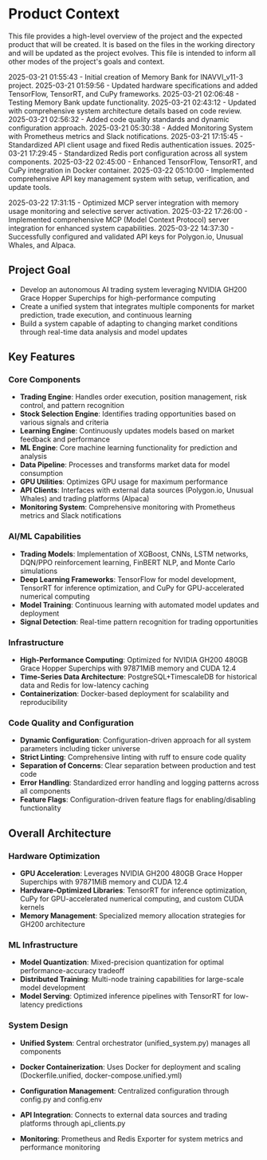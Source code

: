 # Product Context

This file provides a high-level overview of the project and the expected product that will be created. It is based on the files in the working directory and will be updated as the project evolves. This file is intended to inform all other modes of the project's goals and context.

2025-03-21 01:55:43 - Initial creation of Memory Bank for INAVVI_v11-3 project.
2025-03-21 01:59:56 - Updated hardware specifications and added TensorFlow, TensorRT, and CuPy frameworks.
2025-03-21 02:06:48 - Testing Memory Bank update functionality.
2025-03-21 02:43:12 - Updated with comprehensive system architecture details based on code review.
2025-03-21 02:56:32 - Added code quality standards and dynamic configuration approach.
2025-03-21 05:30:38 - Added Monitoring System with Prometheus metrics and Slack notifications.
2025-03-21 17:15:45 - Standardized API client usage and fixed Redis authentication issues.
2025-03-21 17:29:45 - Standardized Redis port configuration across all system components.
2025-03-22 02:45:00 - Enhanced TensorFlow, TensorRT, and CuPy integration in Docker container.
2025-03-22 05:10:00 - Implemented comprehensive API key management system with setup, verification, and update tools.


2025-03-22 17:31:15 - Optimized MCP server integration with memory usage monitoring and selective server activation.
2025-03-22 17:26:00 - Implemented comprehensive MCP (Model Context Protocol) server integration for enhanced system capabilities.
2025-03-22 14:37:30 - Successfully configured and validated API keys for Polygon.io, Unusual Whales, and Alpaca.

## Project Goal

* Develop an autonomous AI trading system leveraging NVIDIA GH200 Grace Hopper Superchips for high-performance computing
* Create a unified system that integrates multiple components for market prediction, trade execution, and continuous learning
* Build a system capable of adapting to changing market conditions through real-time data analysis and model updates

## Key Features

### Core Components
* **Trading Engine**: Handles order execution, position management, risk control, and pattern recognition
* **Stock Selection Engine**: Identifies trading opportunities based on various signals and criteria
* **Learning Engine**: Continuously updates models based on market feedback and performance
* **ML Engine**: Core machine learning functionality for prediction and analysis
* **Data Pipeline**: Processes and transforms market data for model consumption
* **GPU Utilities**: Optimizes GPU usage for maximum performance
* **API Clients**: Interfaces with external data sources (Polygon.io, Unusual Whales) and trading platforms (Alpaca)
* **Monitoring System**: Comprehensive monitoring with Prometheus metrics and Slack notifications

### AI/ML Capabilities
* **Trading Models**: Implementation of XGBoost, CNNs, LSTM networks, DQN/PPO reinforcement learning, FinBERT NLP, and Monte Carlo simulations
* **Deep Learning Frameworks**: TensorFlow for model development, TensorRT for inference optimization, and CuPy for GPU-accelerated numerical computing
* **Model Training**: Continuous learning with automated model updates and deployment
* **Signal Detection**: Real-time pattern recognition for trading opportunities

### Infrastructure
* **High-Performance Computing**: Optimized for NVIDIA GH200 480GB Grace Hopper Superchips with 97871MiB memory and CUDA 12.4
* **Time-Series Data Architecture**: PostgreSQL+TimescaleDB for historical data and Redis for low-latency caching
* **Containerization**: Docker-based deployment for scalability and reproducibility

### Code Quality and Configuration
* **Dynamic Configuration**: Configuration-driven approach for all system parameters including ticker universe
* **Strict Linting**: Comprehensive linting with ruff to ensure code quality
* **Separation of Concerns**: Clear separation between production and test code
* **Error Handling**: Standardized error handling and logging patterns across all components
* **Feature Flags**: Configuration-driven feature flags for enabling/disabling functionality

## Overall Architecture

### Hardware Optimization
* **GPU Acceleration**: Leverages NVIDIA GH200 480GB Grace Hopper Superchips with 97871MiB memory and CUDA 12.4
* **Hardware-Optimized Libraries**: TensorRT for inference optimization, CuPy for GPU-accelerated numerical computing, and custom CUDA kernels
* **Memory Management**: Specialized memory allocation strategies for GH200 architecture

### ML Infrastructure
* **Model Quantization**: Mixed-precision quantization for optimal performance-accuracy tradeoff
* **Distributed Training**: Multi-node training capabilities for large-scale model development
* **Model Serving**: Optimized inference pipelines with TensorRT for low-latency predictions

### System Design
* **Unified System**: Central orchestrator (unified_system.py) manages all components
* **Docker Containerization**: Uses Docker for deployment and scaling (Dockerfile.unified, docker-compose.unified.yml)
* **Configuration Management**: Centralized configuration through config.py and config.env
* **API Integration**: Connects to external data sources and trading platforms through api_clients.py

* **Monitoring**: Prometheus and Redis Exporter for system metrics and performance monitoring